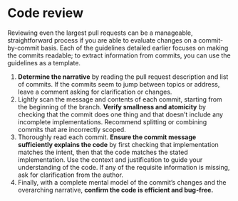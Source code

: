 # Code review

Reviewing even the largest pull requests can be a manageable, straightforward process if you are able to evaluate changes on a commit-by-commit basis. Each of the guidelines detailed earlier focuses on making the commits readable; to extract information from commits, you can use the guidelines as a template.

1. **Determine the narrative** by reading the pull request description and list of commits. If the commits seem to jump between topics or address, leave a comment asking for clarification or changes.
2. Lightly scan the message and contents of each commit, starting from the beginning of the branch. **Verify smallness and atomicity** by checking that the commit does one thing and that doesn’t include any incomplete implementations. Recommend splitting or combining commits that are incorrectly scoped.
3. Thoroughly read each commit. **Ensure the commit message sufficiently explains the code** by first checking that implementation matches the intent, then that the code matches the stated implementation. Use the context and justification to guide your understanding of the code. If any of the requisite information is missing, ask for clarification from the author.
4. Finally, with a complete mental model of the commit’s changes and the overarching narrative, **confirm the code is efficient and bug-free.**